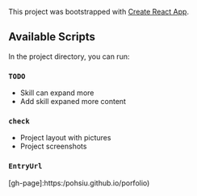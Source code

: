 This project was bootstrapped with [Create React App](https://github.com/facebook/create-react-app).

## Available Scripts

In the project directory, you can run:

### `TODO`
* Skill can expand more
* Add skill expaned more content

### `check`
* Project layout with pictures
* Project screenshots


### `EntryUrl`
[gh-page]:https:/pohsiu.github.io/porfolio)